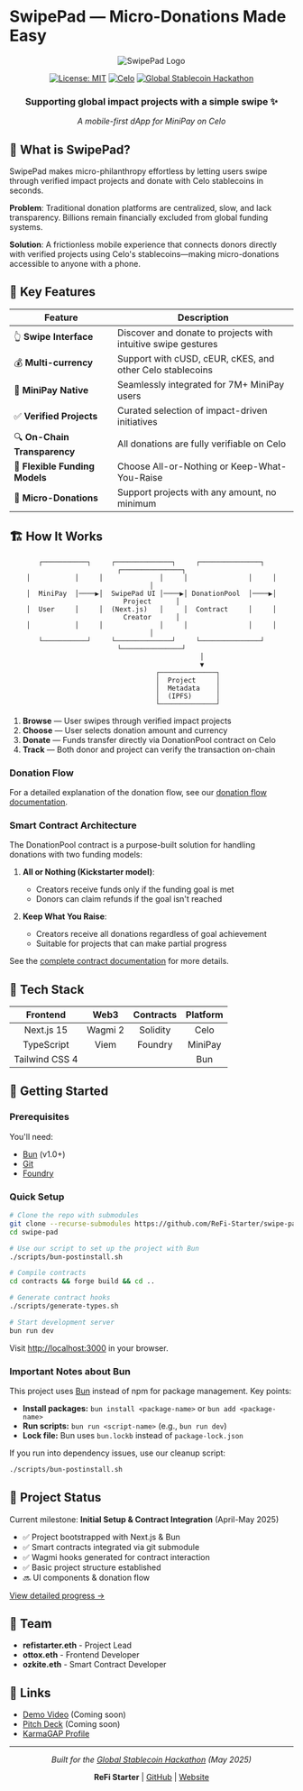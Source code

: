 # SwipePad ― Micro-Donations Made Easy

<div align="center">
  
  ![SwipePad Logo](https://via.placeholder.com/200x200.png?text=SwipePad)
  
  [![License: MIT](https://img.shields.io/badge/License-MIT-yellow.svg)](https://opensource.org/licenses/MIT)
  [![Celo](https://img.shields.io/badge/Celo-FCFF52?style=flat&logo=celo&logoColor=000000)](https://celo.org/)
  [![Global Stablecoin Hackathon](https://img.shields.io/badge/Hackathon-May_2025-blue)](https://mentolabs.notion.site/Global-Stablecoin-Hackathon-1c1a2148cc5c808aa42ddee1e3df7883)

  ### **Supporting global impact projects with a simple swipe** ✨
  
  *A mobile-first dApp for MiniPay on Celo*
</div>

## 🌟 What is SwipePad?

SwipePad makes micro-philanthropy effortless by letting users swipe through verified impact projects and donate with Celo stablecoins in seconds.

**Problem**: Traditional donation platforms are centralized, slow, and lack transparency. Billions remain financially excluded from global funding systems.

**Solution**: A frictionless mobile experience that connects donors directly with verified projects using Celo's stablecoins—making micro-donations accessible to anyone with a phone.

## 💫 Key Features

| Feature | Description |
|---------|-------------|
| 👆 **Swipe Interface** | Discover and donate to projects with intuitive swipe gestures |
| 💰 **Multi-currency** | Support with cUSD, cEUR, cKES, and other Celo stablecoins |
| 📱 **MiniPay Native** | Seamlessly integrated for 7M+ MiniPay users |
| ✅ **Verified Projects** | Curated selection of impact-driven initiatives |
| 🔍 **On-Chain Transparency** | All donations are fully verifiable on Celo |
| 🎯 **Flexible Funding Models** | Choose All-or-Nothing or Keep-What-You-Raise |
| 💸 **Micro-Donations** | Support projects with any amount, no minimum |

## 🏗️ How It Works

<div align="center">
  
```
┌───────────┐     ┌──────────────┐     ┌───────────────┐     ┌───────────────┐
│           │     │              │     │               │     │               │
│  MiniPay  │────▶│  SwipePad UI │────▶│ DonationPool  │────▶│  Project      │
│  User     │     │  (Next.js)   │     │  Contract     │     │  Creator      │
│           │     │              │     │               │     │               │
└───────────┘     └──────────────┘     └───────────────┘     └───────────────┘
                         │
                         ▼
                  ┌──────────────┐
                  │  Project     │
                  │  Metadata    │
                  │  (IPFS)      │
                  └──────────────┘
```

</div>

1. **Browse** ― User swipes through verified impact projects
2. **Choose** ― User selects donation amount and currency
3. **Donate** ― Funds transfer directly via DonationPool contract on Celo
4. **Track** ― Both donor and project can verify the transaction on-chain

### Donation Flow

For a detailed explanation of the donation flow, see our [donation flow documentation](./docs/milestones/donation-flow.md).

### Smart Contract Architecture

The DonationPool contract is a purpose-built solution for handling donations with two funding models:

1. **All or Nothing (Kickstarter model)**: 
   - Creators receive funds only if the funding goal is met
   - Donors can claim refunds if the goal isn't reached

2. **Keep What You Raise**:
   - Creators receive all donations regardless of goal achievement
   - Suitable for projects that can make partial progress

See the [complete contract documentation](./docs/milestones/donation-pool.md) for more details.

## 🧰 Tech Stack

<div align="center">
  
| Frontend | Web3 | Contracts | Platform |
|:--------:|:----:|:---------:|:--------:|
| Next.js 15 | Wagmi 2 | Solidity | Celo |
| TypeScript | Viem | Foundry | MiniPay |
| Tailwind CSS 4 | | | Bun |

</div>

## 🚀 Getting Started

### Prerequisites

You'll need:
- [Bun](https://bun.sh/docs/installation) (v1.0+)
- [Git](https://git-scm.com/)
- [Foundry](https://book.getfoundry.sh/getting-started/installation)

### Quick Setup

```bash
# Clone the repo with submodules
git clone --recurse-submodules https://github.com/ReFi-Starter/swipe-pad.git
cd swipe-pad

# Use our script to set up the project with Bun
./scripts/bun-postinstall.sh

# Compile contracts
cd contracts && forge build && cd ..

# Generate contract hooks
./scripts/generate-types.sh

# Start development server
bun run dev
```

Visit [http://localhost:3000](http://localhost:3000) in your browser.

### Important Notes about Bun

This project uses [Bun](https://bun.sh/) instead of npm for package management. Key points:

- **Install packages:** `bun install <package-name>` or `bun add <package-name>`
- **Run scripts:** `bun run <script-name>` (e.g., `bun run dev`)
- **Lock file:** Bun uses `bun.lockb` instead of `package-lock.json`

If you run into dependency issues, use our cleanup script:
```bash
./scripts/bun-postinstall.sh
```

## 📝 Project Status

Current milestone: **Initial Setup & Contract Integration** (April-May 2025)
- ✅ Project bootstrapped with Next.js & Bun
- ✅ Smart contracts integrated via git submodule
- ✅ Wagmi hooks generated for contract interaction
- ✅ Basic project structure established
- 🔜 UI components & donation flow

[View detailed progress →](./docs/milestones/001-project-setup.md)

## 👥 Team

- **refistarter.eth** - Project Lead
- **ottox.eth** - Frontend Developer
- **ozkite.eth** - Smart Contract Developer

## 🔗 Links

- [Demo Video](https://example.com) (Coming soon)
- [Pitch Deck](https://example.com) (Coming soon)
- [KarmaGAP Profile](https://gap.karmahq.xyz/project/refi-starter---swipe-2-donate-app)

---

<div align="center">
  
  *Built for the [Global Stablecoin Hackathon](https://mentolabs.notion.site/Global-Stablecoin-Hackathon-1c1a2148cc5c808aa42ddee1e3df7883) (May 2025)*
  
  **ReFi Starter** | [GitHub](https://github.com/ReFi-Starter) | [Website](https://example.com)
</div>
